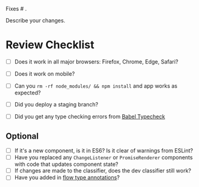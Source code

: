 Fixes # .

Describe your changes.

# Review Checklist

- [ ] Does it work in all major browsers: Firefox, Chrome, Edge, Safari?
- [ ] Does it work on mobile?
- [ ] Can you `rm -rf node_modules/ && npm install` and app works as expected?
- [ ] Did you deploy a staging branch?
- [ ] Did you get any type checking errors from [Babel Typecheck](https://github.com/codemix/babel-plugin-typecheck)


## Optional

- [ ] If it's a new component, is it in ES6? Is it clear of warnings from ESLint?
- [ ] Have you replaced any `ChangeListener` or `PromiseRenderer` components with code that updates component state?
- [ ] If changes are made to the classifier, does the dev classifier still work?
- [ ] Have you added in [flow type annotations](https://flowtype.org/docs/type-annotations.html)?